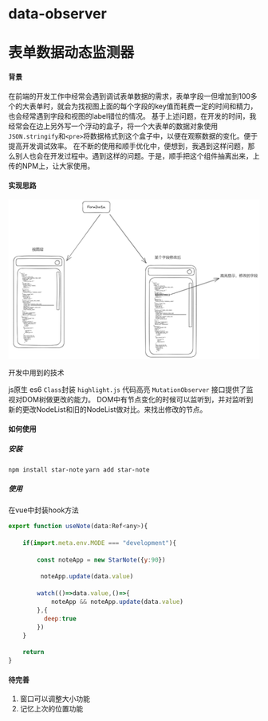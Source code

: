 # data-observer
# 表单数据动态监测器



#### 背景
在前端的开发工作中经常会遇到调试表单数据的需求，表单字段一但增加到100多个的大表单时，就会为找视图上面的每个字段的key值而耗费一定的时间和精力，也会经常遇到字段和视图的label错位的情况。
基于上述问题，在开发的时间，我经常会在边上另外写一个浮动的盒子，将一个大表单的数据对象使用 `JSON.stringify`和`<pre>`将数据格式到这个盒子中，以便在观察数据的变化。便于提高开发调试效率。
在不断的使用和顺手优化中，便想到，我遇到这样问题，那么别人也会在开发过程中。遇到这样的问题。于是，顺手把这个组件抽离出来，上传的NPM上，让大家使用。

#### 实现思路
![/assets/1.png](assets/1.png)

开发中用到的技术

js原生 es6 `Class`封装
`highlight.js` 代码高亮
`MutationObserver` 接口提供了监视对DOM树做更改的能力。
DOM中有节点变化的时候可以监听到，并对监听到新的更改NodeList和旧的NodeList做对比。来找出修改的节点。




#### 如何使用

##### 安装

`npm install star-note`
` yarn add star-note `

##### 使用
在vue中封装hook方法
``` javascript 
export function useNote(data:Ref<any>){

    if(import.meta.env.MODE === "development"){

        const noteApp = new StarNote({y:90})

         noteApp.update(data.value)

        watch(()=>data.value,()=>{
            noteApp && noteApp.update(data.value)
        },{
          deep:true  
        })
    }

    return 
}
````



#### 待完善

1. 窗口可以调整大小功能
2. 记忆上次的位置功能







